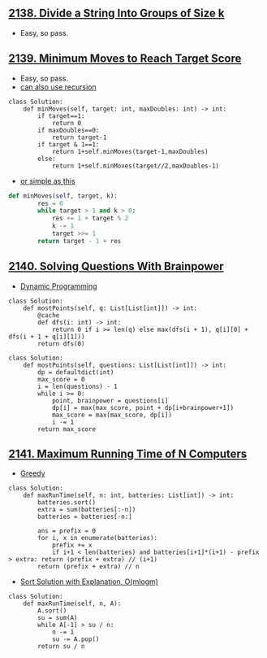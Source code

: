 ## [2138. Divide a String Into Groups of Size k](https://leetcode.com/contest/weekly-contest-276/problems/divide-a-string-into-groups-of-size-k)
- Easy, so pass.

## [2139. Minimum Moves to Reach Target Score](https://leetcode.com/contest/weekly-contest-276/problems/minimum-moves-to-reach-target-score)
- Easy, so pass.
- [can also use recursion](https://leetcode.com/problems/minimum-moves-to-reach-target-score/discuss/1694523/EZ-Python-Code-For-Beginners-Using-Recursion)
```python3
class Solution:
    def minMoves(self, target: int, maxDoubles: int) -> int:
        if target==1:
            return 0
        if maxDoubles==0:
            return target-1
        if target & 1==1:
            return 1+self.minMoves(target-1,maxDoubles)
        else:
            return 1+self.minMoves(target//2,maxDoubles-1)
```
- [or simple as this](https://leetcode.com/problems/minimum-moves-to-reach-target-score/discuss/1693327/JavaC%2B%2BPython-Reduce-target-to-1)
```python
def minMoves(self, target, k):
        res = 0
        while target > 1 and k > 0:
            res += 1 + target % 2
            k -= 1
            target >>= 1
        return target - 1 + res
```

## [2140. Solving Questions With Brainpower](https://leetcode.com/contest/weekly-contest-276/problems/solving-questions-with-brainpower)
- [Dynamic Programming](https://leetcode.com/problems/solving-questions-with-brainpower/discuss/1692963/DP)
```python3
class Solution:
    def mostPoints(self, q: List[List[int]]) -> int:
        @cache
        def dfs(i: int) -> int:
            return 0 if i >= len(q) else max(dfs(i + 1), q[i][0] + dfs(i + 1 + q[i][1]))
        return dfs(0)
```
```python3
class Solution:
    def mostPoints(self, questions: List[List[int]]) -> int:
        dp = defaultdict(int)
        max_score = 0
        i = len(questions) - 1
        while i >= 0:
            point, brainpower = questions[i]
            dp[i] = max(max_score, point + dp[i+brainpower+1])
            max_score = max(max_score, dp[i])
            i -= 1
        return max_score
```


## [2141. Maximum Running Time of N Computers](https://leetcode.com/contest/weekly-contest-276/problems/maximum-running-time-of-n-computers)
- [Greedy](https://leetcode.com/problems/maximum-running-time-of-n-computers/discuss/1692965/Python3-greedy)
```python3
class Solution:
    def maxRunTime(self, n: int, batteries: List[int]) -> int:
        batteries.sort()
        extra = sum(batteries[:-n])
        batteries = batteries[-n:]
        
        ans = prefix = 0 
        for i, x in enumerate(batteries): 
            prefix += x 
            if i+1 < len(batteries) and batteries[i+1]*(i+1) - prefix > extra: return (prefix + extra) // (i+1)
        return (prefix + extra) // n
```
- [Sort Solution with Explanation, O(mlogm)](https://leetcode.com/problems/maximum-running-time-of-n-computers/discuss/1692939/JavaC%2B%2BPython-Sort-Solution-with-Explanation-O(mlogm))
```python3
class Solution:
    def maxRunTime(self, n, A):
        A.sort()
        su = sum(A)
        while A[-1] > su / n:
            n -= 1
            su -= A.pop()
        return su / n
```
